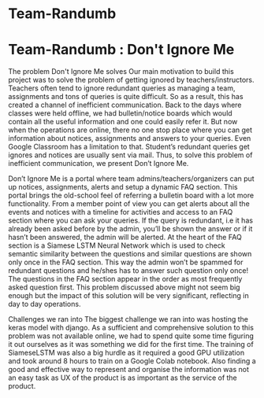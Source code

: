 # Team-Randumb
# Team-Randumb : Don't Ignore Me
The problem Don't Ignore Me solves
Our main motivation to build this project was to solve the problem of getting ignored by teachers/instructors. Teachers often tend to ignore redundant queries as managing a team, assignments and tons of queries is quite difficult. So as a result, this has created a channel of inefficient communication. Back to the days where classes were held offline, we had bulletin/notice boards which would contain all the useful information and one could easily refer it. But now when the operations are online, there no one stop place where you can get information about notices, assignments and answers to your queries. Even Google Classroom has a limitation to that. Student’s redundant queries get ignores and notices are usually sent via mail.
Thus, to solve this problem of inefficient communication, we present Don’t Ignore Me.

Don’t Ignore Me is a portal where team admins/teachers/organizers can put up notices, assignments, alerts and setup a dynamic FAQ section. This portal brings the old-school feel of referring a bulletin board with a lot more functionality. From a member point of view you can get alerts about all the events and notices with a timeline for activities and access to an FAQ section where you can ask your queries. If the query is redundant, i.e it has already been asked before by the admin, you’ll be shown the answer or if it hasn’t been answered, the admin will be alerted. At the heart of the FAQ section is a Siamese LSTM Neural Network which is used to check semantic similarity between the questions and similar questions are shown only once in the FAQ section. This way the admin won’t be spammed for redundant questions and he/shes has to answer such question only once! The questions in the FAQ section appear in the order as most frequently asked question first.
This problem discussed above might not seem big enough but the impact of this solution will be very significant, reflecting in day to day operations.

Challenges we ran into
The biggest challenge we ran into was hosting the keras model with django. As a sufficient and comprehensive solution to this problem was not available online, we had to spend quite some time figuring it out ourselves as it was something we did for the first time.
The training of SiameseLSTM was also a big hurdle as it required a good GPU utilization and took around 8 hours to train on a Google Colab notebook.
Also finding a good and effective way to represent and organise the information was not an easy task as UX of the product is as important as the service of the product.
